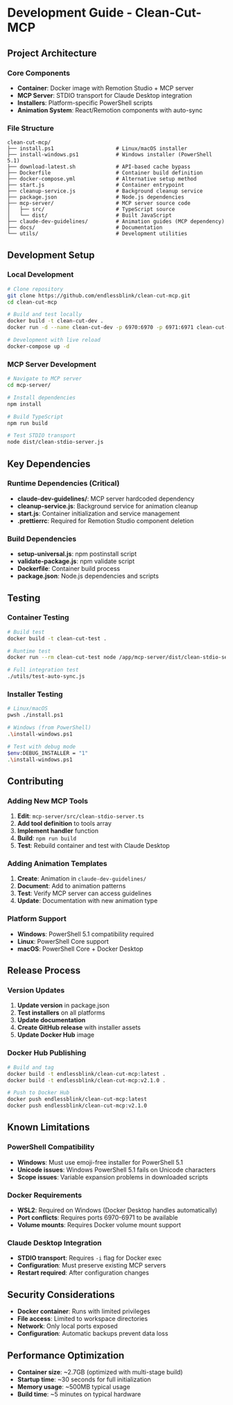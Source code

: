 # Development Guide - Clean-Cut-MCP

## Project Architecture

### Core Components
- **Container**: Docker image with Remotion Studio + MCP server
- **MCP Server**: STDIO transport for Claude Desktop integration
- **Installers**: Platform-specific PowerShell scripts
- **Animation System**: React/Remotion components with auto-sync

### File Structure
```
clean-cut-mcp/
├── install.ps1                    # Linux/macOS installer
├── install-windows.ps1            # Windows installer (PowerShell 5.1)
├── download-latest.sh             # API-based cache bypass
├── Dockerfile                     # Container build definition
├── docker-compose.yml             # Alternative setup method
├── start.js                       # Container entrypoint
├── cleanup-service.js             # Background cleanup service
├── package.json                   # Node.js dependencies
├── mcp-server/                    # MCP server source code
│   ├── src/                       # TypeScript source
│   └── dist/                      # Built JavaScript
├── claude-dev-guidelines/         # Animation guides (MCP dependency)
├── docs/                          # Documentation
└── utils/                         # Development utilities
```

## Development Setup

### Local Development
```bash
# Clone repository
git clone https://github.com/endlessblink/clean-cut-mcp.git
cd clean-cut-mcp

# Build and test locally
docker build -t clean-cut-dev .
docker run -d --name clean-cut-dev -p 6970:6970 -p 6971:6971 clean-cut-dev

# Development with live reload
docker-compose up -d
```

### MCP Server Development
```bash
# Navigate to MCP server
cd mcp-server/

# Install dependencies
npm install

# Build TypeScript
npm run build

# Test STDIO transport
node dist/clean-stdio-server.js
```

## Key Dependencies

### Runtime Dependencies (Critical)
- **claude-dev-guidelines/**: MCP server hardcoded dependency
- **cleanup-service.js**: Background service for animation cleanup
- **start.js**: Container initialization and service management
- **.prettierrc**: Required for Remotion Studio component deletion

### Build Dependencies
- **setup-universal.js**: npm postinstall script
- **validate-package.js**: npm validate script
- **Dockerfile**: Container build process
- **package.json**: Node.js dependencies and scripts

## Testing

### Container Testing
```bash
# Build test
docker build -t clean-cut-test .

# Runtime test
docker run --rm clean-cut-test node /app/mcp-server/dist/clean-stdio-server.js --help

# Full integration test
./utils/test-auto-sync.js
```

### Installer Testing
```bash
# Linux/macOS
pwsh ./install.ps1

# Windows (from PowerShell)
.\install-windows.ps1

# Test with debug mode
$env:DEBUG_INSTALLER = "1"
.\install-windows.ps1
```

## Contributing

### Adding New MCP Tools
1. **Edit**: `mcp-server/src/clean-stdio-server.ts`
2. **Add tool definition** to tools array
3. **Implement handler** function
4. **Build**: `npm run build`
5. **Test**: Rebuild container and test with Claude Desktop

### Adding Animation Templates
1. **Create**: Animation in `claude-dev-guidelines/`
2. **Document**: Add to animation patterns
3. **Test**: Verify MCP server can access guidelines
4. **Update**: Documentation with new animation type

### Platform Support
- **Windows**: PowerShell 5.1 compatibility required
- **Linux**: PowerShell Core support
- **macOS**: PowerShell Core + Docker Desktop

## Release Process

### Version Updates
1. **Update version** in package.json
2. **Test installers** on all platforms
3. **Update documentation**
4. **Create GitHub release** with installer assets
5. **Update Docker Hub** image

### Docker Hub Publishing
```bash
# Build and tag
docker build -t endlessblink/clean-cut-mcp:latest .
docker build -t endlessblink/clean-cut-mcp:v2.1.0 .

# Push to Docker Hub
docker push endlessblink/clean-cut-mcp:latest
docker push endlessblink/clean-cut-mcp:v2.1.0
```

## Known Limitations

### PowerShell Compatibility
- **Windows**: Must use emoji-free installer for PowerShell 5.1
- **Unicode issues**: Windows PowerShell 5.1 fails on Unicode characters
- **Scope issues**: Variable expansion problems in downloaded scripts

### Docker Requirements
- **WSL2**: Required on Windows (Docker Desktop handles automatically)
- **Port conflicts**: Requires ports 6970-6971 to be available
- **Volume mounts**: Requires Docker volume mount support

### Claude Desktop Integration
- **STDIO transport**: Requires `-i` flag for Docker exec
- **Configuration**: Must preserve existing MCP servers
- **Restart required**: After configuration changes

## Security Considerations

- **Docker container**: Runs with limited privileges
- **File access**: Limited to workspace directories
- **Network**: Only local ports exposed
- **Configuration**: Automatic backups prevent data loss

## Performance Optimization

- **Container size**: ~2.7GB (optimized with multi-stage build)
- **Startup time**: ~30 seconds for full initialization
- **Memory usage**: ~500MB typical usage
- **Build time**: ~5 minutes on typical hardware